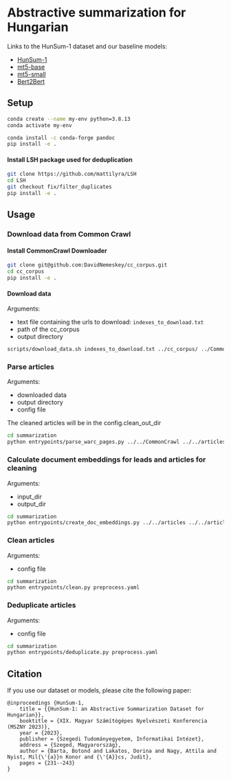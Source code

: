 # Abstractive summarization for Hungarian

Links to the HunSum-1 dataset and our baseline models:
- [HunSum-1](https://huggingface.co/datasets/SZTAKI-HLT/HunSum-1)
- [mt5-base](https://huggingface.co/SZTAKI-HLT/mT5-base-HunSum-1)
- [mt5-small](https://huggingface.co/SZTAKI-HLT/mT5-small-HunSum-1)
- [Bert2Bert](https://huggingface.co/SZTAKI-HLT/Bert2Bert-HunSum-1)

## Setup
```bash
conda create --name my-env python=3.8.13
conda activate my-env

conda install -c conda-forge pandoc
pip install -e .
```

#### Install LSH package used for deduplication
```bash
git clone https://github.com/mattilyra/LSH
cd LSH
git checkout fix/filter_duplicates
pip install -e .
```

## Usage
### Download data from Common Crawl
#### Install CommonCrawl Downloader
```bash
git clone git@github.com:DavidNemeskey/cc_corpus.git
cd cc_corpus
pip install -e .
```
#### Download data
Arguments:
* text file containing the urls to download: `indexes_to_download.txt`
* path of the cc_corpus
* output directory
```bash
scripts/download_data.sh indexes_to_download.txt ../cc_corpus/ ../CommonCrawl/
```
### Parse articles
Arguments:
* downloaded data
* output directory
* config file

The cleaned articles will be in the config.clean_out_dir 
```bash
cd summarization
python entrypoints/parse_warc_pages.py ../../CommonCrawl ../../articles preprocess.yaml
```

### Calculate document embeddings for leads and articles for cleaning
Arguments:
* input_dir
* output_dir
```bash
cd summarization
python entrypoints/create_doc_embeddings.py ../../articles ../../articles_with_embeddings
```

### Clean articles
Arguments:
* config file
```bash
cd summarization
python entrypoints/clean.py preprocess.yaml
```

### Deduplicate articles
Arguments:
* config file
```bash
cd summarization
python entrypoints/deduplicate.py preprocess.yaml
```

## Citation
If you use our dataset or models, please cite the following paper:

```
@inproceedings {HunSum-1,
    title = {{HunSum-1: an Abstractive Summarization Dataset for Hungarian}},
    booktitle = {XIX. Magyar Számítógépes Nyelvészeti Konferencia (MSZNY 2023)},
    year = {2023},
    publisher = {Szegedi Tudományegyetem, Informatikai Intézet},
    address = {Szeged, Magyarország},
    author = {Barta, Botond and Lakatos, Dorina and Nagy, Attila and Nyist, Mil{\'{a}}n Konor and {\'{A}}cs, Judit},
    pages = {231--243}
}
```
